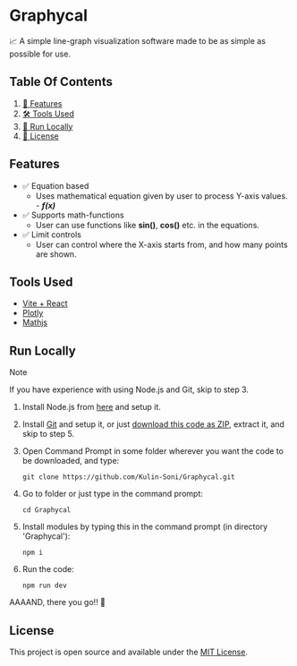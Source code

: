 # Graphycal
📈 A simple line-graph visualization software made to be as simple as possible for use.

## Table Of Contents
1. [🌟 Features](#features)
2. [🛠️ Tools Used](#tools-used)
3. [🚀 Run Locally](#run-locally)
4. [📜 License](#license)

## Features

- ✅ Equation based
    - Uses mathematical equation given by user to process Y-axis values. - **_f(x)_**
- ✅ Supports math-functions
    - User can use functions like **sin()**, **cos()** etc. in the equations.
- ✅ Limit controls
    - User can control where the X-axis starts from, and how many points are shown.


## Tools Used
- [Vite + React](https://vite.dev/)
- [Plotly](https://plotly.com/graphing-libraries/)
- [Mathjs](https://mathjs.org/)


## Run Locally
> [!NOTE]
> If you have experience with using Node.js and Git, skip to step 3.

1. Install Node.js from [here](https://nodejs.org/en/download) and setup it.
2. Install [Git](https://git-scm.com/downloads) and setup it, or just [download this code as ZIP](https://github.com/Kulin-Soni/Graphycal/archive/refs/heads/main.zip), extract it, and skip to step 5.


3. Open Command Prompt in some folder wherever you want the code to be downloaded, and type:
    ```
    git clone https://github.com/Kulin-Soni/Graphycal.git
    ```

4. Go to folder or just type in the command prompt:
    ```
    cd Graphycal
    ```
5. Install modules by typing this in the command prompt (in directory 'Graphycal'):
    ```
    npm i
    ```
6. Run the code:
    ```
    npm run dev
    ```

AAAAND, there you go!! 🎉


## License
This project is open source and available under the [MIT License](https://github.com/Kulin-Soni/Graphycal/blob/main/LICENSE).
